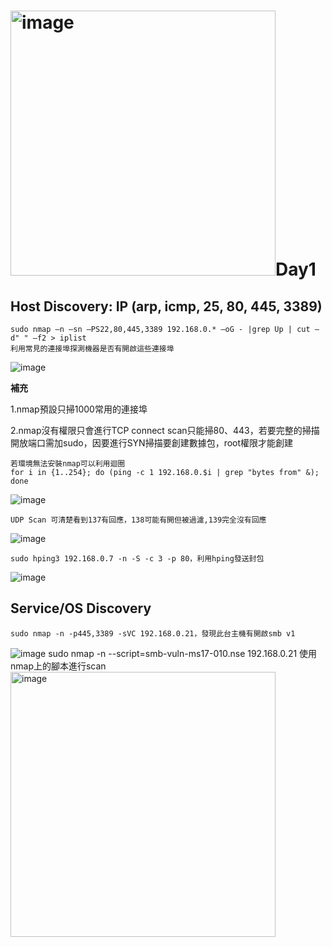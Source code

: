 <img width="424" alt="image" src="https://github.com/user-attachments/assets/ec9eedff-8f10-4387-ad05-800749d7f04a">Day1
===
Host Discovery: IP (arp, icmp, 25, 80, 445, 3389)
---
    sudo nmap –n –sn –PS22,80,445,3389 192.168.0.* –oG - |grep Up | cut –d" " –f2 > iplist
    利用常見的連接埠探測機器是否有開啟這些連接埠
<img  alt="image" src="https://github.com/user-attachments/assets/20801a33-6b66-4cc0-b612-f9983fd3ae7b">

**補充**

1.nmap預設只掃1000常用的連接埠
            
2.nmap沒有權限只會進行TCP connect scan只能掃80、443，若要完整的掃描開放端口需加sudo，因要進行SYN掃描要創建數據包，root權限才能創建

    若環境無法安裝nmap可以利用迴圈
    for i in {1..254}; do (ping -c 1 192.168.0.$i | grep "bytes from" &); done
<img  alt="image" src="https://github.com/user-attachments/assets/b5b183ea-2680-48be-bdd7-b5c513864579">

    UDP Scan 可清楚看到137有回應，138可能有開但被過濾,139完全沒有回應

<img alt="image" src="https://github.com/user-attachments/assets/73263ac5-23e4-4f12-82d8-10c4e4fd1e16">

    sudo hping3 192.168.0.7 -n -S -c 3 -p 80，利用hping發送封包

<img  alt="image" src="https://github.com/user-attachments/assets/596f3f6f-44cc-4d4c-871d-62e507fe2501">

Service/OS Discovery
---
        
    sudo nmap -n -p445,3389 -sVC 192.168.0.21，發現此台主機有開啟smb v1
<img alt="image" src="https://github.com/user-attachments/assets/c6494a73-cc45-4c6b-aa4c-b005a88a254e">
    sudo nmap -n --script=smb-vuln-ms17-010.nse 192.168.0.21 使用nmap上的腳本進行scan
<img width="424" alt="image" src="https://github.com/user-attachments/assets/2950f88e-461c-4a1c-ad3d-08a04613a8cc">
